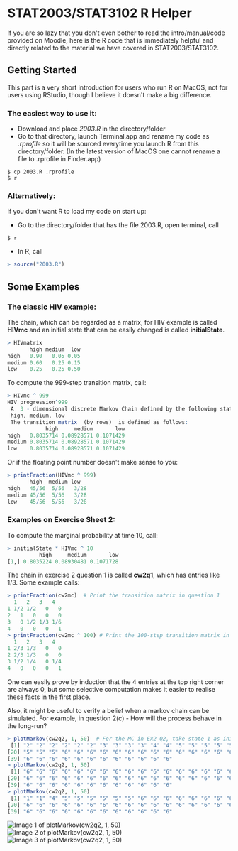 # STAT2003/STAT3102 R Helper

If you are so lazy that you don't even bother to read the intro/manual/code provided on Moodle, here is the R code that is immediately helpful and directly related to the material we have covered in STAT2003/STAT3102. 

## Getting Started
This part is a very short introduction for users who run R on MacOS, not for users using RStudio, though I believe it doesn't make a big difference.
### The easiest way to use it:
- Download and place *2003.R* in the directory/folder
- Go to that directory, launch Terminal.app and rename my code as *.rprofile* so it will be sourced everytime you launch R from this directory/folder. (In the latest version of MacOS one cannot rename a file to .rprofile in Finder.app)
```Shell
$ cp 2003.R .rprofile
$ r
```
### Alternatively:
If you don't want R to load my code on start up:
- Go to the directory/folder that has the file 2003.R, open terminal, call
```Shell
$ r
```
- In R, call 
```r
> source("2003.R")
```

## Some Examples
### The classic HIV example:
The chain, which can be regarded as a matrix, for HIV example is called **HIVmc** and an initial state that can be easily changed is called **initialState**. 
```r
> HIVmatrix
       high medium  low
high   0.90   0.05 0.05
medium 0.60   0.25 0.15
low    0.25   0.25 0.50
```
To compute the 999-step transition matrix, call:
```r
> HIVmc ^ 999
HIV progression^999 
 A  3 - dimensional discrete Markov Chain defined by the following states: 
 high, medium, low 
 The transition matrix  (by rows)  is defined as follows: 
            high     medium       low
high   0.8035714 0.08928571 0.1071429
medium 0.8035714 0.08928571 0.1071429
low    0.8035714 0.08928571 0.1071429
```
Or if the floating point number doesn't make sense to you:
```r
> printFraction(HIVmc ^ 999)
       high  medium low  
high   45/56  5/56   3/28
medium 45/56  5/56   3/28
low    45/56  5/56   3/28
```
### Examples on Exercise Sheet 2:
To compute the marginal probability at time 10, call:
```r
> initialState * HIVmc ^ 10
          high     medium       low
[1,] 0.8035224 0.08930481 0.1071728
```
The chain in exercise 2 question 1 is called **cw2q1**, which has entries like 1/3. Some example calls:
```r
> printFraction(cw2mc)  # Print the transition matrix in question 1
  1   2   3   4  
1 1/2 1/2   0   0
2   1   0   0   0
3   0 1/2 1/3 1/6
4   0   0   0   1
> printFraction(cw2mc ^ 100) # Print the 100-step transition matrix in question 1
  1   2   3   4  
1 2/3 1/3   0   0
2 2/3 1/3   0   0
3 1/2 1/4   0 1/4
4   0   0   0   1
```
One can easily prove by induction that the 4 entries at the top right corner are always 0, but some selective computation makes it easier to realise these facts in the first place.

Also, it might be useful to verify a belief when a markov chain can be simulated. For example, in question 2(c) - How will the process behave in the long-run?
```r
> plotMarkov(cw2q2, 1, 50)  # For the MC in Ex2 Q2, take state 1 as initial state, simulate upto step 50
 [1] "2" "2" "2" "2" "2" "2" "3" "3" "3" "3" "4" "4" "5" "5" "5" "5" "5" "5" "5"
[20] "5" "5" "5" "6" "6" "6" "6" "6" "6" "6" "6" "6" "6" "6" "6" "6" "6" "6" "6"
[39] "6" "6" "6" "6" "6" "6" "6" "6" "6" "6" "6" "6"
> plotMarkov(cw2q2, 1, 50)
 [1] "6" "6" "6" "6" "6" "6" "6" "6" "6" "6" "6" "6" "6" "6" "6" "6" "6" "6" "6"
[20] "6" "6" "6" "6" "6" "6" "6" "6" "6" "6" "6" "6" "6" "6" "6" "6" "6" "6" "6"
[39] "6" "6" "6" "6" "6" "6" "6" "6" "6" "6" "6" "6"
> plotMarkov(cw2q2, 1, 50)
 [1] "1" "1" "4" "5" "5" "5" "5" "5" "5" "6" "6" "6" "6" "6" "6" "6" "6" "6" "6"
[20] "6" "6" "6" "6" "6" "6" "6" "6" "6" "6" "6" "6" "6" "6" "6" "6" "6" "6" "6"
[39] "6" "6" "6" "6" "6" "6" "6" "6" "6" "6" "6" "6"
```
![Image 1 of plotMarkov(cw2q2, 1, 50)](https://github.com/qin-yu/STAT2003-STAT3102-R/blob/master/images/cw2q2_1.png)
![Image 2 of plotMarkov(cw2q2, 1, 50)](https://github.com/qin-yu/STAT2003-STAT3102-R/blob/master/images/cw2q2_2.png)
![Image 3 of plotMarkov(cw2q2, 1, 50)](https://github.com/qin-yu/STAT2003-STAT3102-R/blob/master/images/cw2q2_3.png)
